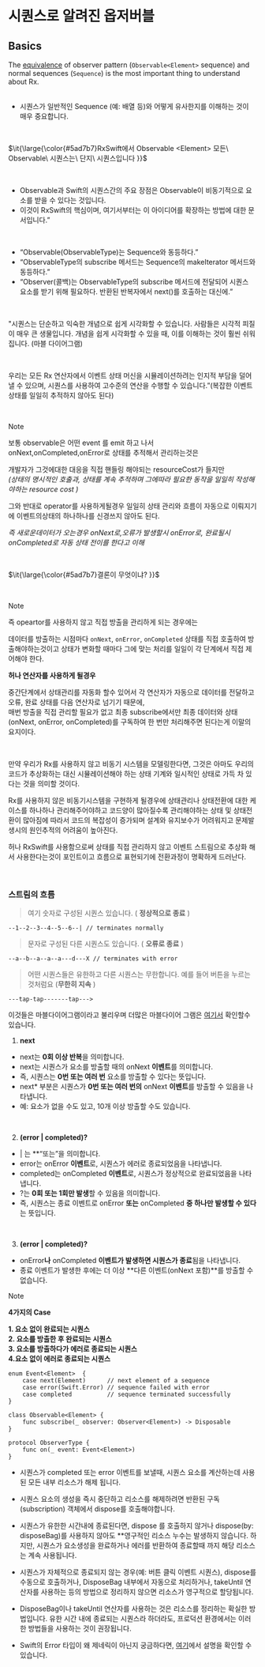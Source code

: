 # 시퀀스로 알려진 옵저버블

## Basics
The [equivalence](MathBehindRx.md) of observer pattern (`Observable<Element>` sequence) and normal sequences (`Sequence`) is the most important thing to understand about Rx.
<br/> <br/>
- 시퀀스가 일반적인 Sequence (예: 배열 등)와 어떻게 유사한지를 이해하는 것이  매우 중요합니다.
<br/>

$\it{\large{\color{#5ad7b7}RxSwift에서 Observable <Element> 모든\ Observable\ 시퀀스는\ 단지\ 시퀀스입니다 }}$

<br/>

- Observable과 Swift의 시퀀스간의 주요 장점은 Observable이 비동기적으로 요소를 받을 수 있다는 것입니다.  
- 이것이 RxSwift의 핵심이며, 여기서부터는 이 아이디어를 확장하는 방법에 대한 문서입니다.”


<br/> 
 
 - “Observable(ObservableType)는 Sequence와 동등하다.”
 - “ObservableType의 subscribe 메서드는 Sequence의 makeIterator 메서드와 동등하다.”
 - “Observer(콜백)는 ObservableType의 subscribe 메서드에 전달되어 시퀀스 요소를 받기 위해 필요하다. 반환된 반복자에서 next()를 호출하는 대신에.”


<br/>

"시퀀스는 단순하고 익숙한 개념으로 쉽게 시각화할 수 있습니다. 사람들은 시각적 피질이 매우 큰 생물입니다. 개념을 쉽게 시각화할 수 있을 때, 이를 이해하는 것이 훨씬 쉬워집니다. (마블 다이어그램)

<br/> 

우리는 모든 Rx 연산자에서 이벤트 상태 머신을 시뮬레이션하려는 인지적 부담을 덜어낼 수 있으며, 시퀀스를 사용하여 고수준의 연산을 수행할 수 있습니다.”(복잡한 이벤트 상태를 일일히 추적하지 않아도 된다)

<br/>

>[!NOTE]
> 보통 observable은 어떤 event 를 emit 하고 나서  
>  onNext,onCompleted,onError로 상태를 추적해서 관리하는것은  
>
> 개발자가 그것에대한 대응을 직접 핸들링 해야되는 resourceCost가 들지만  
> *(상태의 명시적인 호출과, 상태를 계속 추적하며 그에따라 필요한 동작을 일일히 작성해야하는 resource cost )*  
>
> 그와 반대로  operator를 사용하게될경우 일일히 상태 관리와 흐름이 자동으로 이뤄지기에 이벤트의상태의 하나하나를 신경쓰지 않아도 된다.
>
> *즉 새로운데이터가 오는경우 onNext로,오류가 발생할시 onError로, 완료될시 onCompleted로 자동 상태 전이를 한다고 이해*

<br/>

$\it{\large{\color{#5ad7b7}결론이 무엇이냐? }}$

 <br/>

>[!NOTE] 
> 즉 opeartor를 사용하지 않고 직접 방출을 관리하게 되는 경우에는
>
> 데이터를 방출하는 시점마다  `onNext`, `onError`, `onCompleted` 상태를 직접 호출하여 방출해야하는것이고  상태가 변화할 때마다 그에 맞는 처리를 일일이 각 단계에서 직접 제어해야 한다.
>
> **허나 연산자를 사용하게 될경우**
>
> 중간단계에서 상태관리를 자동화 할수 있어서 각 연산자가 자동으로 데이터를 전달하고 오류, 완료 상태를 다음 연산자로 넘기기 때문에,  
> 매번 방출을 직접 관리할 필요가 없고 최종 subscribe에서만 최종 데이터와 상태(onNext, onError, onCompleted)를 구독하여 한 번만 처리해주면 된다는게 이말의 요지이다.

<br/>

만약 우리가 Rx를 사용하지 않고 비동기 시스템을 모델링한다면, 그것은 아마도 우리의 코드가 추상화하는 대신 시뮬레이션해야 하는 상태 기계와 일시적인 상태로 가득 차 있다는 것을 의미할 것이다.

Rx를 사용하지 않은 비동기시스템을 구현하게 될경우에 상태관리나 상태전환에 대한 케이스를 하나하나 관리해주어야하고 코드양이 많아질수록 관리해야하는 상태 및 상태전환이 많아짐에 따라서 코드의 복잡성이 증가되며  설계와 유지보수가 어려워지고 문제발생시의 원인추적의 어려움이 높아진다.  

허나 RxSwift를 사용함으로써  상태를 직접 관리하지 않고 이벤트 스트림으로 추상화 해서 사용한다는것이 포인트이고 흐름으로 표현되기에 전환과정이 명확하게 드러난다. 


<br/>


### 스트림의 흐름

> 여기 숫자로 구성된 시퀀스 있습니다. ( **정상적으로 종료** )


```
--1--2--3--4--5--6--| // terminates normally
```

>문자로  구성된 다른  시퀀스도  있습니다. ( **오류로 종료** )

```
--a--b--a--a--a---d---X // terminates with error
```

> 어떤 시퀀스들은 유한하고 다른 시퀀스는  무한합니다. 예를 들어 버튼을 누르는것처럼요 (**무한히 지속** )

```
---tap-tap-------tap--->
```


이것들은 마블다이어그램이라고 불리우며 더많은 마블다이어 그램은 [여기서](http://rxmarbles.com) 확인할수 있습니다.

1. **next** 

- next는 **0회 이상 반복**을 의미합니다.  
- next는 시퀀스가 요소를 방출할 때의 onNext **이벤트**를 의미합니다.  
- 즉, 시퀀스는 **0번 또는 여러 번** 요소를 방출할 수 있다는 뜻입니다.  
- next* 부분은 시퀀스가 **0번 또는 여러 번의** onNext **이벤트**를 방출할 수 있음을 나타냅니다.  
- 예: 요소가 없을 수도 있고, 10개 이상 방출할 수도 있습니다.

<br/>

2. **(error | completed)?**

- | 는 **“또는”을 의미합니다.  
- error는 onError **이벤트**로, 시퀀스가 에러로 종료되었음을 나타냅니다.  
- completed는 onCompleted **이벤트**로, 시퀀스가 정상적으로 완료되었음을 나타냅니다.  
- ?는 **0회 또는 1회만 발생**할 수 있음을 의미합니다.  
- 즉, 시퀀스는 종료 이벤트로 onError **또는** onCompleted **중 하나만 발생할 수 있다**는 뜻입니다.  

<br/>

3. **(error | completed)?**

- onError**나** onCompleted **이벤트가 발생하면 시퀀스가 종료**됨을 나타냅니다.  
- 종료 이벤트가 발생한 후에는 더 이상 **다른 이벤트(onNext 포함)**를 방출할 수 없습니다.


> [!NOTE]
> **4가지의 Case**
> 
> **1. 요소 없이 완료되는 시퀀스**  
> **2. 요소를 방출한 후 완료되는 시퀀스**  
> **3. 요소를 방출하다가 에러로 종료되는 시퀀스**  
> **4.요소 없이 에러로 종료되는 시퀀스**  

```swift+
enum Event<Element>  {
    case next(Element)      // next element of a sequence
    case error(Swift.Error) // sequence failed with error
    case completed          // sequence terminated successfully
}

class Observable<Element> {
    func subscribe(_ observer: Observer<Element>) -> Disposable
}

protocol ObserverType {
    func on(_ event: Event<Element>)
}
```

- 시퀀스가 completed 또는 error 이벤트를 보낼때, 시퀀스 요소를 계산하는데 사용된 모든 내부 리소스가 해제 됩니다.
- 시퀀스 요소의 생성을 즉시 중단하고 리소스를 해제하려면 반환된 구독(subscription) 객체에서 dispose를 호출해야합니다.
- 시퀀스가 유한한 시간내에 종료된다면, dispose 를 호출하지 않거나 dispose(by: disposeBag)를 사용하지 않아도 **영구적인 리소스 누수는 발생하지 않습니다. 하지만, 시퀀스가 요소생성을 완료하거나 에러를 반환하여 종료할때 까지 해당 리소스는 계속 사용됩니다.

- 시퀀스가 자체적으로 종료되지 않는 경우(예: 버튼 클릭 이벤트 시퀀스), dispose를 수동으로 호출하거나, DisposeBag 내부에서 자동으로 처리하거나, takeUntil 연산자를 사용하는 등의 방법으로 정리하지 않으면 리소스가 영구적으로 할당됩니다.

-  DisposeBag이나 takeUntil 연산자를 사용하는 것은 리소스를 정리하는 확실한 방법입니다. 유한 시간 내에 종료되는 시퀀스라 하더라도, 프로덕션 환경에서는 이러한 방법들을 사용하는 것이 권장됩니다.
-  Swift의 Error 타입이 왜 제네릭이 아닌지 궁금하다면, [여기](https://github.com/Rinkim0515/RxSwift2025/blob/main/Docs/Design%20Rationale.md#design-rationale-%EC%84%A4%EA%B3%84-%EC%B2%A0%ED%95%99)에서 설명을 확인할 수 있습니다.



